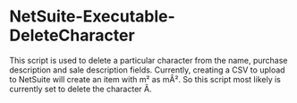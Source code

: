 # NetSuite-Executable-DeleteCharacter
This script is used to delete a particular character from the name, purchase description and sale description fields. Currently, creating a CSV to upload to NetSuite will create an item with m² as mÂ². So this script most likely is currently set to delete the character Â.
